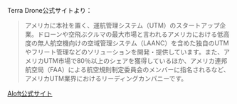 Terra Drone公式サイトより：
> アメリカに本社を置く、運航管理システム（UTM）のスタートアップ企業。ドローンや空飛ぶクルマの最大市場と言われるアメリカにおける低高度の無人航空機向けの空域管理システム（LAANC）を含めた独自のUTMやフリート管理などのソリューションを開発・提供しています。また、アメリカUTM市場で80％以上のシェアを獲得しているほか、アメリカ連邦航空局（FAA）による航空規則制定委員会のメンバーに指名されるなど、アメリカUTM業界におけるリーディングカンパニーです。

[Aloft公式サイト](https://www.aloft.ai/)